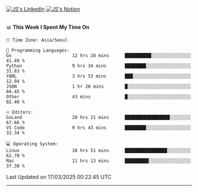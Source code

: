 
[![JS's LinkedIn](https://img.shields.io/badge/LinkedIn-blue?style=for-the-badge&logo=linkedin)](https://www.linkedin.com/in/jaeseung-lee-5a2a32139/) 
[![JS's Notion](https://img.shields.io/badge/Notion-black?style=for-the-badge&logo=notion)](https://bit.ly/ljswiki1) <br><br>
<!-- ![JS's GitHub stats](https://github-readme-stats-lemon-five.vercel.app/api?username=tkxkd0159&hide=contribs,prs,stars,issues&show_icons=true&theme=react&include_all_commits=true)   -->
<!-- ![Top Langs](https://github-readme-stats-lemon-five.vercel.app/api/top-langs/?username=tkxkd0159&layout=compact&hide=jupyter%20notebook,scss,html,css&langs_count=10)  -->


<!--START_SECTION:waka-->
📊 **This Week I Spent My Time On** 

```text
🕑︎ Time Zone: Asia/Seoul

💬 Programming Languages: 
Go                       12 hrs 28 mins      ██████████░░░░░░░░░░░░░░░   41.49 % 
Python                   9 hrs 34 mins       ████████░░░░░░░░░░░░░░░░░   31.83 % 
YAML                     3 hrs 53 mins       ███░░░░░░░░░░░░░░░░░░░░░░   12.94 % 
JSON                     1 hr 20 mins        █░░░░░░░░░░░░░░░░░░░░░░░░   04.45 % 
Other                    43 mins             █░░░░░░░░░░░░░░░░░░░░░░░░   02.40 % 

🔥 Editors: 
GoLand                   20 hrs 21 mins      █████████████████░░░░░░░░   67.66 % 
VS Code                  9 hrs 43 mins       ████████░░░░░░░░░░░░░░░░░   32.34 % 

💻 Operating System: 
Linux                    18 hrs 51 mins      ████████████████░░░░░░░░░   62.70 % 
Mac                      11 hrs 13 mins      █████████░░░░░░░░░░░░░░░░   37.30 % 
```


 Last Updated on 17/03/2025 00:22:45 UTC
<!--END_SECTION:waka-->

---
<!---
<a href="https://github.com/tkxkd0159/books">
  <img align="center" src="https://github-readme-stats-lemon-five.vercel.app/api/pin/?username=tkxkd0159&repo=books&theme=react" />
</a>
-->

<!---
- 🔭 I’m currently working on ...
- 🌱 I’m currently learning blockchain and distributed network
- 👯 I’m looking to collaborate on ...
- 🤔 I’m looking for help with ...
- 💬 Ask me about ...
- 📫 How to reach me: ...
- 😄 Pronouns: ...
- ⚡ Fun fact: ...
-->
